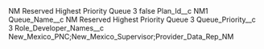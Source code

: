 <?xml version="1.0" encoding="UTF-8"?>
<CustomMetadata xmlns="http://soap.sforce.com/2006/04/metadata" xmlns:xsi="http://www.w3.org/2001/XMLSchema-instance" xmlns:xsd="http://www.w3.org/2001/XMLSchema">
    <label>NM Reserved Highest Priority Queue 3</label>
    <protected>false</protected>
    <values>
        <field>Plan_Id__c</field>
        <value xsi:type="xsd:string">NM1</value>
    </values>
    <values>
        <field>Queue_Name__c</field>
        <value xsi:type="xsd:string">NM Reserved Highest Priority Queue 3</value>
    </values>
    <values>
        <field>Queue_Priority__c</field>
        <value xsi:type="xsd:string">3</value>
    </values>
    <values>
        <field>Role_Developer_Names__c</field>
        <value xsi:type="xsd:string">New_Mexico_PNC;New_Mexico_Supervisor;Provider_Data_Rep_NM</value>
    </values>
</CustomMetadata>
